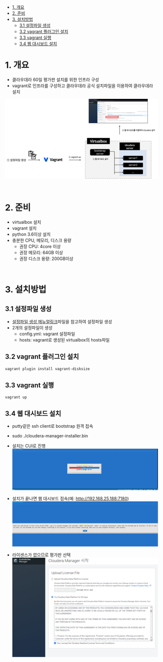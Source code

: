- [1. 개요](#1-개요)
- [2. 준비](#2-준비)
- [3. 설치방법](#3-설치방법)
  - [3.1 설정파일 생성](#31-설정파일-생성)
  - [3.2 vagrant 플러그인 설치](#32-vagrant-플러그인-설치)
  - [3.3 vagrant 실행](#33-vagrant-실행)
  - [3.4 웹 대시보드 설치](#34-웹-대시보드-설치)

# 1. 개요
* 클라우데라 60일 평가판 설치를 위한 인프라 구성
* vagrant로 인프라를 구성하고 클라우데라 공식 설치파일을 이용하여 클라우데라 설치

![](./imgs/infra.png)

<br>

# 2. 준비
* virtualbox 설치
* vagrant 설치
* python 3.6이상 설치
* 충분한 CPU, 메모리, 디스크 용량
  * 권장 CPU: 4core 이상
  * 권장 메모리: 64GB 이상
  * 권장 디스크 용량: 200GB이상

<br>

# 3. 설치방법
## 3.1 설정파일 생성
* [설정파일 생성 메뉴얼링크](config/Readme.md)파일을 참고하여 설정파일 생성
* 2개의 설정파일이 생성
  * config.yml: vagrant 설정파일
  * hosts: vagrant로 생성된 virtualbox의 hosts파일

## 3.2 vagrant 플러그인 설치
```sh
vagrant plugin install vagrant-disksize
```

## 3.3 vagrant 실행
```
vagrant up
```

## 3.4 웹 대시보드 설치
* putty같은 ssh client로 bootstrap 원격 접속
* sudo ./cloudera-manager-installer.bin
* 설치는 CUI로 진행
![](imgs/installing.png)

* 설치가 끝나면 웹 대시보드 접속(예: http://192.168.25.188:7180)
![](imgs/install_done.png)

* 라이센스가 없으므로 평가판 선택
![](imgs/license.png)
